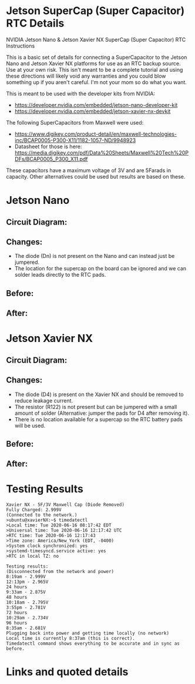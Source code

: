 # Jetson SuperCap (Super Capacitor) RTC Details
NVIDIA Jetson Nano &amp; Jetson Xavier NX SuperCap (Super Capacitor) RTC Instructions

This is a basic set of details for connecting a SuperCapacitor to the Jetson Nano and Jetson Xavier NX platforms for use as an RTC backup source.  Use at your own risk.  This isn't meant to be a complete tutorial and using these directions will likely void any warranties and you could blow something up if you aren't careful.  I'm not your mom so do what you want.

This is meant to be used with the developer kits from NVIDIA:
- https://developer.nvidia.com/embedded/jetson-nano-developer-kit
- https://developer.nvidia.com/embedded/jetson-xavier-nx-devkit


The following SuperCapacitors from Maxwell were used:
- https://www.digikey.com/product-detail/en/maxwell-technologies-inc/BCAP0005-P300-X11/1182-1057-ND/9948923
- Datasheet for those is here: https://media.digikey.com/pdf/Data%20Sheets/Maxwell%20Tech%20PDFs/BCAP0005_P300_X11.pdf

These capacitors have a maximum voltage of 3V and are 5Farads in capacity.  Other alternatives could be used but results are based on these.

# Jetson Nano

## Circuit Diagram:

## Changes:
 - The diode (Dn) is not present on the Nano and can instead just be jumpered.
 - The location for the supercap on the board can be ignored and we can solder leads directly to the RTC pads.

## Before:

## After:


# Jetson Xavier NX

## Circuit Diagram:

## Changes:
 - The diode (D4) is present on the Xavier NX and should be removed to reduce leakage current.
 - The resistor (R122) is not present but can be jumpered with a small amount of solder (Alternative: jumper the pads for D4 after removing it).
 - There is no location available for a supercap so the RTC battery pads will be used.

## Before:

## After:

# Testing Results
    Xavier NX - 5F/3V Maxwell Cap (Diode Removed)
    Fully Charged: 2.999V
    (Connected to the network.)
    >ubuntu@xavierNX:~$ timedatectl 
    >Local time: Tue 2020-06-16 08:17:42 EDT
    >Universal time: Tue 2020-06-16 12:17:42 UTC
    >RTC time: Tue 2020-06-16 12:17:43
    >Time zone: America/New_York (EDT, -0400)
    >System clock synchronized: yes
    >systemd-timesyncd.service active: yes
    >RTC in local TZ: no

    Testing results:
    (Disconnected from the network and power)
    8:19am - 2.999V
    12:13pm - 2.965V
    24 hours
    9:33am - 2.875V
    48 hours
    10:18am - 2.795V
    3:55pm - 2.781V
    72 hours
    10:29am - 2.734V
    96 hours
    8:35am - 2.681V
    Plugging back into power and getting time locally (no network)
    Local time is currently 8:37am (this is correct).
    Timedatectl command shows everything to be accurate and in sync as before.

# Links and quoted details
